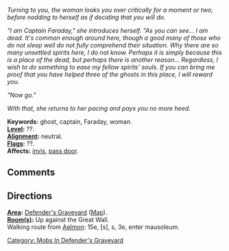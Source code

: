 *Turning to you, the woman looks you over critically for a moment or
two, before nodding to herself as if deciding that you will do.*

*"I am Captain Faraday," she introduces herself. "As you can see... I am
dead. It's common enough around here, though a good many of those who do
not sleep well do not fully comprehend their situation. Why there are so
many unsettled spirits here, I do not know. Perhaps it is simply because
this is a place of the dead, but perhaps there is another reason...
Regardless, I wish to do something to ease my fellow spirits' souls. If
you can bring me proof that you have helped three of the ghosts in this
place, I will reward you.*

*"Now go."*

*With that, she returns to her pacing and pays you no more heed.*

**Keywords:** ghost, captain, Faraday, woman.  
**[Level](Level "wikilink"):** ??.  
**[Alignment](Alignment "wikilink"):** neutral.  
**[Flags](:Category:_Mob_Types "wikilink"):** ??.  
**Affects:** [invis](Invis "wikilink"), [pass
door](Pass_Door "wikilink").  

## Comments

## Directions

**[Area](:Category:_Areas "wikilink"):** [Defender's
Graveyard](:Category:_Defender's_Graveyard "wikilink")
([Map](Defender's_Graveyard_Map "wikilink")).  
**[Room(s)](:Category:_Rooms "wikilink"):** Up against the Great Wall.  
Walking route from [Aelmon](Aelmon "wikilink"): 15e, \[s\], s, 3e, enter
mausoleum.  

[Category: Mobs In Defender's
Graveyard](Category:_Mobs_In_Defender's_Graveyard "wikilink")
